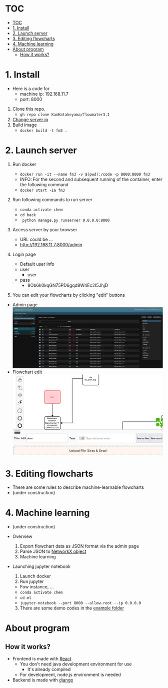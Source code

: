# TOC
- [TOC](#toc)
- [1. Install](#1-install)
- [2. Launch server](#2-launch-server)
- [3. Editing flowcharts](#3-editing-flowcharts)
- [4. Machine learning](#4-machine-learning)
- [About program](#about-program)
  - [How it works?](#how-it-works)

# 1. Install
- Here is a code for
  - machine ip: 192.168.11.7
  - port: 8000
 1. Clone this repo.
    - ```gh repo clone KanHatakeyama/flowmater3.1```
 1. [Change server ip](../back/README.md)
 1. Build image
    - ```docker build -t fm3 .```

# 2. Launch server
1. Run docker
    - ```docker run -it --name fm3 -v $(pwd):/code -p 8000:8000 fm3```
    - INFO: For the second and subsequent running of the container, enter the following command
    - ```docker start -ia fm3```

1. Run following commands to run server
    - ```conda activate chem```
    - ```cd back```
    - ``` python manage.py runserver 0.0.0.0:8000```
1. Access server by your browser
   - URL could be ...
   - http://192.168.11.7:8000/admin
1. Login page
    - Default user info
    - user
        - user
    - pass
        - 8Ob6k0kqGN75PD6gqd8W4Ec2I5JhjD

1. You can edit your flowcharts by clicking "edit" buttons
- Admin page
![_](media/admin.PNG)
- Flowchart edit
![_](media/flowchart.PNG)


# 3. Editing flowcharts
- There are some rules to describe machine-learnable flowcharts
- (under construction)

# 4. Machine learning
- (under construction)
- Overview
  1. Export flowchart data as JSON format via the admin page
  2. Parse JSON to [NetworkX object](https://networkx.org/)
  3. Machine learning

- Launching jupyter notebook
  1. Launch docker
  2. Run jupyter
    - Fow instance, ...
    - ```conda activate chem```
    - ```cd ml```
    - ```jupyter-notebook --port 8000 --allow-root --ip 0.0.0.0```
  3. There are some demo codes in the [example folder](../ml/examples/) 
    

# About program
## How it works?
- Frontend is made with [React](https://reactjs.org/) 
    - You don't need java development environment for use
        - It's already compiled
    - For development, node.js environment is needed
- Backend is made with [django](https://docs.djangoproject.com)

